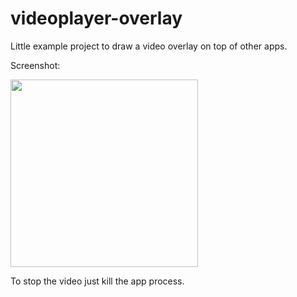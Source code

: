 # videoplayer-overlay
Little example project to draw a video overlay on top of other apps.

Screenshot:

<img src="https://raw.githubusercontent.com/arconsis/videoplayer-overlay/master/screen/screen.png" width="300">

To stop the video just kill the app process.